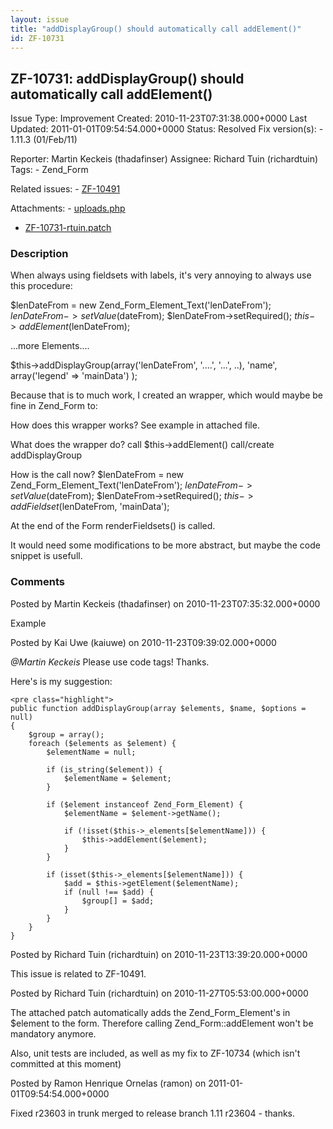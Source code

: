 ```yaml
---
layout: issue
title: "addDisplayGroup() should automatically call addElement()"
id: ZF-10731
---
```


ZF-10731: addDisplayGroup() should automatically call addElement()
------------------------------------------------------------------

 Issue Type: Improvement Created: 2010-11-23T07:31:38.000+0000 Last Updated: 2011-01-01T09:54:54.000+0000 Status: Resolved Fix version(s): - 1.11.3 (01/Feb/11)
 
 Reporter:  Martin Keckeis (thadafinser)  Assignee:  Richard Tuin (richardtuin)  Tags: - Zend\_Form
 
 Related issues: - [ZF-10491](/issues/browse/ZF-10491)
 
 Attachments: - [uploads.php](/issues/secure/attachment/13478/uploads.php)
- [ZF-10731-rtuin.patch](/issues/secure/attachment/13494/ZF-10731-rtuin.patch)
 
### Description

When always using fieldsets with labels, it's very annoying to always use this procedure:

$lenDateFrom = new Zend\_Form\_Element\_Text('lenDateFrom'); $lenDateFrom->setValue($dateFrom); $lenDateFrom->setRequired(); $this->addElement($lenDateFrom);

...more Elements....

$this->addDisplayGroup(array('lenDateFrom', '....', '...', ..), 'name', array('legend' => 'mainData') );

Because that is to much work, I created an wrapper, which would maybe be fine in Zend\_Form to:

How does this wrapper works? See example in attached file.

What does the wrapper do? call $this->addElement() call/create addDisplayGroup

How is the call now? $lenDateFrom = new Zend\_Form\_Element\_Text('lenDateFrom'); $lenDateFrom->setValue($dateFrom); $lenDateFrom->setRequired(); $this->addFieldset($lenDateFrom, 'mainData');

At the end of the Form renderFieldsets() is called.

It would need some modifications to be more abstract, but maybe the code snippet is usefull.

 

 

### Comments

Posted by Martin Keckeis (thadafinser) on 2010-11-23T07:35:32.000+0000

Example

 

 

Posted by Kai Uwe (kaiuwe) on 2010-11-23T09:39:02.000+0000

_@Martin Keckeis_ Please use code tags! Thanks.

Here's is my suggestion:

 
    <pre class="highlight">
    public function addDisplayGroup(array $elements, $name, $options = null)
    {
        $group = array();
        foreach ($elements as $element) {
            $elementName = null;
            
            if (is_string($element)) {
                $elementName = $element;
            }
            
            if ($element instanceof Zend_Form_Element) {
                $elementName = $element->getName();
                
                if (!isset($this->_elements[$elementName])) {
                    $this->addElement($element);
                }
            }
            
            if (isset($this->_elements[$elementName])) {
                $add = $this->getElement($elementName);
                if (null !== $add) {
                    $group[] = $add;
                }
            }
        }
    }


 

 

Posted by Richard Tuin (richardtuin) on 2010-11-23T13:39:20.000+0000

This issue is related to ZF-10491.

 

 

Posted by Richard Tuin (richardtuin) on 2010-11-27T05:53:00.000+0000

The attached patch automatically adds the Zend\_Form\_Element's in $element to the form. Therefore calling Zend\_Form::addElement won't be mandatory anymore.

Also, unit tests are included, as well as my fix to ZF-10734 (which isn't committed at this moment)

 

 

Posted by Ramon Henrique Ornelas (ramon) on 2011-01-01T09:54:54.000+0000

Fixed r23603 in trunk merged to release branch 1.11 r23604 - thanks.

 

 